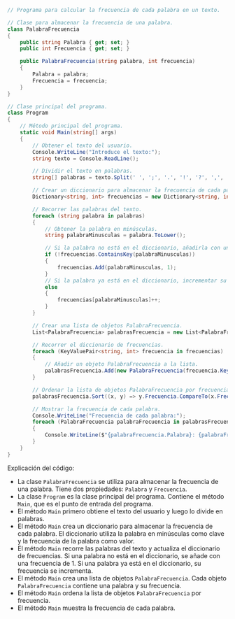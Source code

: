 ```c#
// Programa para calcular la frecuencia de cada palabra en un texto.

// Clase para almacenar la frecuencia de una palabra.
class PalabraFrecuencia
{
    public string Palabra { get; set; }
    public int Frecuencia { get; set; }

    public PalabraFrecuencia(string palabra, int frecuencia)
    {
        Palabra = palabra;
        Frecuencia = frecuencia;
    }
}

// Clase principal del programa.
class Program
{
    // Método principal del programa.
    static void Main(string[] args)
    {
        // Obtener el texto del usuario.
        Console.WriteLine("Introduce el texto:");
        string texto = Console.ReadLine();

        // Dividir el texto en palabras.
        string[] palabras = texto.Split(' ', ';', '.', '!', '?', ',', '\n', '\t');

        // Crear un diccionario para almacenar la frecuencia de cada palabra.
        Dictionary<string, int> frecuencias = new Dictionary<string, int>();

        // Recorrer las palabras del texto.
        foreach (string palabra in palabras)
        {
            // Obtener la palabra en minúsculas.
            string palabraMinusculas = palabra.ToLower();

            // Si la palabra no está en el diccionario, añadirla con una frecuencia de 1.
            if (!frecuencias.ContainsKey(palabraMinusculas))
            {
                frecuencias.Add(palabraMinusculas, 1);
            }
            // Si la palabra ya está en el diccionario, incrementar su frecuencia.
            else
            {
                frecuencias[palabraMinusculas]++;
            }
        }

        // Crear una lista de objetos PalabraFrecuencia.
        List<PalabraFrecuencia> palabrasFrecuencia = new List<PalabraFrecuencia>();

        // Recorrer el diccionario de frecuencias.
        foreach (KeyValuePair<string, int> frecuencia in frecuencias)
        {
            // Añadir un objeto PalabraFrecuencia a la lista.
            palabrasFrecuencia.Add(new PalabraFrecuencia(frecuencia.Key, frecuencia.Value));
        }

        // Ordenar la lista de objetos PalabraFrecuencia por frecuencia.
        palabrasFrecuencia.Sort((x, y) => y.Frecuencia.CompareTo(x.Frecuencia));

        // Mostrar la frecuencia de cada palabra.
        Console.WriteLine("Frecuencia de cada palabra:");
        foreach (PalabraFrecuencia palabraFrecuencia in palabrasFrecuencia)
        {
            Console.WriteLine($"{palabraFrecuencia.Palabra}: {palabraFrecuencia.Frecuencia}");
        }
    }
}
```

Explicación del código:

* La clase `PalabraFrecuencia` se utiliza para almacenar la frecuencia de una palabra. Tiene dos propiedades: `Palabra` y `Frecuencia`.
* La clase `Program` es la clase principal del programa. Contiene el método `Main`, que es el punto de entrada del programa.
* El método `Main` primero obtiene el texto del usuario y luego lo divide en palabras.
* El método `Main` crea un diccionario para almacenar la frecuencia de cada palabra. El diccionario utiliza la palabra en minúsculas como clave y la frecuencia de la palabra como valor.
* El método `Main` recorre las palabras del texto y actualiza el diccionario de frecuencias. Si una palabra no está en el diccionario, se añade con una frecuencia de 1. Si una palabra ya está en el diccionario, su frecuencia se incrementa.
* El método `Main` crea una lista de objetos `PalabraFrecuencia`. Cada objeto `PalabraFrecuencia` contiene una palabra y su frecuencia.
* El método `Main` ordena la lista de objetos `PalabraFrecuencia` por frecuencia.
* El método `Main` muestra la frecuencia de cada palabra.